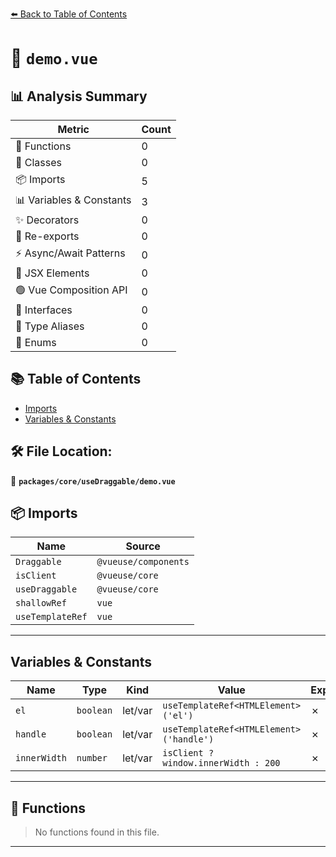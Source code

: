 [⬅️ Back to Table of Contents](../../../index.md)

# 📄 `demo.vue`

## 📊 Analysis Summary

| Metric | Count |
|--------|-------|
| 🔧 Functions | 0 |
| 🧱 Classes | 0 |
| 📦 Imports | 5 |
| 📊 Variables & Constants | 3 |
| ✨ Decorators | 0 |
| 🔄 Re-exports | 0 |
| ⚡ Async/Await Patterns | 0 |
| 💠 JSX Elements | 0 |
| 🟢 Vue Composition API | 0 |
| 📐 Interfaces | 0 |
| 📑 Type Aliases | 0 |
| 🎯 Enums | 0 |

## 📚 Table of Contents

- [Imports](#imports)
- [Variables & Constants](#variables-constants)

## 🛠️ File Location:
📂 **`packages/core/useDraggable/demo.vue`**

## 📦 Imports

| Name | Source |
|------|--------|
| `Draggable` | `@vueuse/components` |
| `isClient` | `@vueuse/core` |
| `useDraggable` | `@vueuse/core` |
| `shallowRef` | `vue` |
| `useTemplateRef` | `vue` |


---

## Variables & Constants

| Name | Type | Kind | Value | Exported |
|------|------|------|-------|----------|
| `el` | `boolean` | let/var | `useTemplateRef<HTMLElement>('el')` | ✗ |
| `handle` | `boolean` | let/var | `useTemplateRef<HTMLElement>('handle')` | ✗ |
| `innerWidth` | `number` | let/var | `isClient ? window.innerWidth : 200` | ✗ |


---

## 🔧 Functions

> No functions found in this file.


---